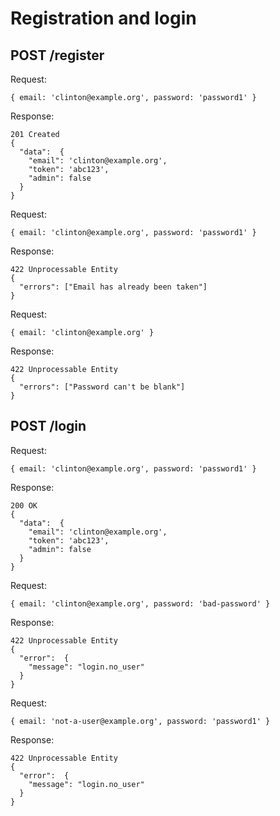 # Registration and login

## POST /register

Request:

```
{ email: 'clinton@example.org', password: 'password1' }
```

Response:

```
201 Created
{
  "data":  {  
    "email": 'clinton@example.org',
    "token": 'abc123',
    "admin": false
  }
}
```

Request:

```
{ email: 'clinton@example.org', password: 'password1' }
```

Response:

```
422 Unprocessable Entity
{  
  "errors": ["Email has already been taken"]
}
```

Request:

```
{ email: 'clinton@example.org' }
```

Response:

```
422 Unprocessable Entity
{  
  "errors": ["Password can't be blank"]
}
```

## POST /login

Request:

```
{ email: 'clinton@example.org', password: 'password1' }
```

Response:

```
200 OK
{
  "data":  {  
    "email": 'clinton@example.org',
    "token": 'abc123',
    "admin": false
  }
}
```

Request:

```
{ email: 'clinton@example.org', password: 'bad-password' }
```

Response:

```
422 Unprocessable Entity
{
  "error":  {  
    "message": "login.no_user"
  }
}
```

Request:

```
{ email: 'not-a-user@example.org', password: 'password1' }
```

Response:

```
422 Unprocessable Entity
{
  "error":  {  
    "message": "login.no_user"
  }
}
```
